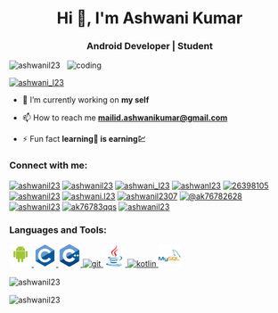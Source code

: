 <h1 align="center">Hi 👋, I'm Ashwani Kumar</h1>
<h3 align="center">Android Developer | Student</h3>
<img align="right" alt="coding" width="400" src="https://images.squarespace-cdn.com/content/v1/5769fc401b631bab1addb2ab/1541580611624-TE64QGKRJG8SWAIUS7NS/coding-freak.gif">

<p align="left"> <img src="https://komarev.com/ghpvc/?username=ashwanil23&label=Profile%20views&color=0e75b6&style=flat" alt="ashwanil23" /> </p>

<p align="left"> <a href="https://twitter.com/ashwani_l23" target="blank"><img src="https://img.shields.io/twitter/follow/ashwani_l23?logo=twitter&style=for-the-badge" alt="ashwani_l23" /></a> </p>

- 🔭 I’m currently working on **my self**

- 📫 How to reach me **mailid.ashwanikumar@gmail.com**

- ⚡ Fun fact **learning📑 is earning💹**

<h3 align="left">Connect with me:</h3>
<p align="left">
<a href="https://codepen.io/ashwanil23" target="blank"><img align="center" src="https://raw.githubusercontent.com/rahuldkjain/github-profile-readme-generator/master/src/images/icons/Social/codepen.svg" alt="ashwanil23" height="30" width="40" /></a>
<a href="https://dev.to/ashwanil23" target="blank"><img align="center" src="https://raw.githubusercontent.com/rahuldkjain/github-profile-readme-generator/master/src/images/icons/Social/devto.svg" alt="ashwanil23" height="30" width="40" /></a>
<a href="https://twitter.com/ashwani_l23" target="blank"><img align="center" src="https://raw.githubusercontent.com/rahuldkjain/github-profile-readme-generator/master/src/images/icons/Social/twitter.svg" alt="ashwani_l23" height="30" width="40" /></a>
<a href="https://linkedin.com/in/ashwanl23" target="blank"><img align="center" src="https://raw.githubusercontent.com/rahuldkjain/github-profile-readme-generator/master/src/images/icons/Social/linked-in-alt.svg" alt="ashwanl23" height="30" width="40" /></a>
<a href="https://stackoverflow.com/users/26398105" target="blank"><img align="center" src="https://raw.githubusercontent.com/rahuldkjain/github-profile-readme-generator/master/src/images/icons/Social/stack-overflow.svg" alt="26398105" height="30" width="40" /></a>
<a href="https://codesandbox.com/ashwanil23" target="blank"><img align="center" src="https://raw.githubusercontent.com/rahuldkjain/github-profile-readme-generator/master/src/images/icons/Social/codesandbox.svg" alt="ashwanil23" height="30" width="40" /></a>
<a href="https://instagram.com/ashwani.l23" target="blank"><img align="center" src="https://raw.githubusercontent.com/rahuldkjain/github-profile-readme-generator/master/src/images/icons/Social/instagram.svg" alt="ashwani.l23" height="30" width="40" /></a>
<a href="https://www.codechef.com/users/ashwanil2307" target="blank"><img align="center" src="https://cdn.jsdelivr.net/npm/simple-icons@3.1.0/icons/codechef.svg" alt="ashwanil2307" height="30" width="40" /></a>
<a href="https://www.hackerrank.com/@ak76782628" target="blank"><img align="center" src="https://raw.githubusercontent.com/rahuldkjain/github-profile-readme-generator/master/src/images/icons/Social/hackerrank.svg" alt="@ak76782628" height="30" width="40" /></a>
<a href="https://www.leetcode.com/ashwanil23" target="blank"><img align="center" src="https://raw.githubusercontent.com/rahuldkjain/github-profile-readme-generator/master/src/images/icons/Social/leet-code.svg" alt="ashwanil23" height="30" width="40" /></a>
<a href="https://auth.geeksforgeeks.org/user/ak76783qqs" target="blank"><img align="center" src="https://raw.githubusercontent.com/rahuldkjain/github-profile-readme-generator/master/src/images/icons/Social/geeks-for-geeks.svg" alt="ak76783qqs" height="30" width="40" /></a>
<a href="https://www.topcoder.com/members/ashwanil23" target="blank"><img align="center" src="https://raw.githubusercontent.com/rahuldkjain/github-profile-readme-generator/master/src/images/icons/Social/topcoder.svg" alt="ashwanil23" height="30" width="40" /></a>
</p>

<h3 align="left">Languages and Tools:</h3>
<p align="left"> <a href="https://developer.android.com" target="_blank" rel="noreferrer"> <img src="https://raw.githubusercontent.com/devicons/devicon/master/icons/android/android-original-wordmark.svg" alt="android" width="40" height="40"/> </a> <a href="https://www.cprogramming.com/" target="_blank" rel="noreferrer"> <img src="https://raw.githubusercontent.com/devicons/devicon/master/icons/c/c-original.svg" alt="c" width="40" height="40"/> </a> <a href="https://www.w3schools.com/cpp/" target="_blank" rel="noreferrer"> <img src="https://raw.githubusercontent.com/devicons/devicon/master/icons/cplusplus/cplusplus-original.svg" alt="cplusplus" width="40" height="40"/> </a> <a href="https://git-scm.com/" target="_blank" rel="noreferrer"> <img src="https://www.vectorlogo.zone/logos/git-scm/git-scm-icon.svg" alt="git" width="40" height="40"/> </a> <a href="https://www.java.com" target="_blank" rel="noreferrer"> <img src="https://raw.githubusercontent.com/devicons/devicon/master/icons/java/java-original.svg" alt="java" width="40" height="40"/> </a> <a href="https://kotlinlang.org" target="_blank" rel="noreferrer"> <img src="https://www.vectorlogo.zone/logos/kotlinlang/kotlinlang-icon.svg" alt="kotlin" width="40" height="40"/> </a> <a href="https://www.mysql.com/" target="_blank" rel="noreferrer"> <img src="https://raw.githubusercontent.com/devicons/devicon/master/icons/mysql/mysql-original-wordmark.svg" alt="mysql" width="40" height="40"/> </a> </p>

<p><img align="center" src="https://github-readme-stats.vercel.app/api/top-langs?username=ashwanil23&show_icons=true&locale=en&layout=compact" alt="ashwanil23" /></p>

<p><img align="center" src="https://github-readme-streak-stats.herokuapp.com/?user=ashwanil23&" alt="ashwanil23" /></p>

